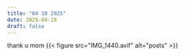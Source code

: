 ```yaml
---
title: "04 10 2025"
date: 2025-04-10
draft: false
---
```


thank u mom
{{< figure src="IMG_1440.avif" alt="posts" >}}
